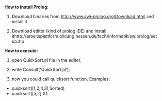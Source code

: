 **How to install Prolog:**

1) Download binaries from http://www.swi-prolog.org/Download.html and install it

2) Download editor (kind of prolog IDE) and install ithttp://arbeitsplattform.bildung.hessen.de/fach/informatik/swiprolog/setup.zip 

**How to execute:**

1) open QuickSort.pl file in the editor;

2) write Consult('QuickSort.pl');

3) now you could call quicksort function. Examples: 
  - quicksort([1,2,4,3],Sorted).
  - quicksort([5,2],X).
